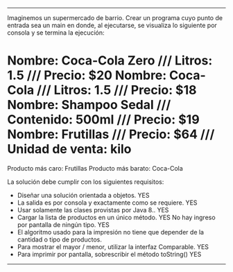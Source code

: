 ______________________________________________________________________________________________________
Imaginemos un supermercado de barrio.
Crear un programa cuyo punto de entrada sea un main en donde, al ejecutarse, se visualiza 
lo siguiente por consola y se termina la ejecución:


Nombre: Coca-Cola Zero /// Litros: 1.5 /// Precio: $20
Nombre: Coca-Cola /// Litros: 1.5 /// Precio: $18
Nombre: Shampoo Sedal /// Contenido: 500ml /// Precio: $19
Nombre: Frutillas /// Precio: $64 /// Unidad de venta: kilo
=============================
Producto más caro: Frutillas
Producto más barato: Coca-Cola


La solución debe cumplir con los siguientes requisitos:
- Diseñar una solución orientada a objetos. YES
- La salida es por consola y exactamente como se requiere. YES
- Usar solamente las clases provistas por Java 8.. YES
- Cargar la lista de productos en un único método. YES No hay ingreso por pantalla de ningún tipo. YES
- El algoritmo usado para la impresión no tiene que depender de la cantidad o tipo de productos.
- Para mostrar el mayor / menor, utilizar la interfaz Comparable. YES
- Para imprimir por pantalla, sobrescribir el método toString() YES
______________________________________________________________________________________________________
